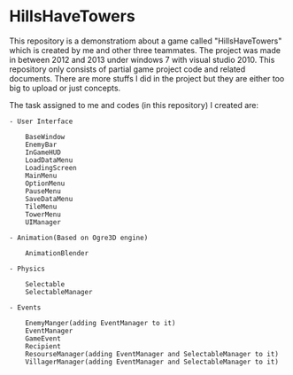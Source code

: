 # HillsHaveTowers

This repository is a demonstratiom about a game called "HillsHaveTowers" which is created by me and other three teammates. The project was made in between 2012 and 2013 under windows 7 with visual studio 2010. This repository only consists of partial game project code and related documents. There are more stuffs I did in the project but they are either too big to upload or just concepts.

The task assigned to me and codes (in this repository) I created are:
    
    - User Interface
    
        BaseWindow
        EnemyBar
        InGameHUD
        LoadDataMenu
        LoadingScreen
        MainMenu
        OptionMenu
        PauseMenu
        SaveDataMenu
        TileMenu
        TowerMenu
        UIManager
        
    - Animation(Based on Ogre3D engine)
    
        AnimationBlender
        
    - Physics
    
        Selectable
        SelectableManager
        
    - Events
    
        EnemyManger(adding EventManager to it)
        EventManager
        GameEvent
        Recipient
        ResourseManager(adding EventManager and SelectableManager to it)
        VillagerManager(adding EventManager and SelectableManager to it)
